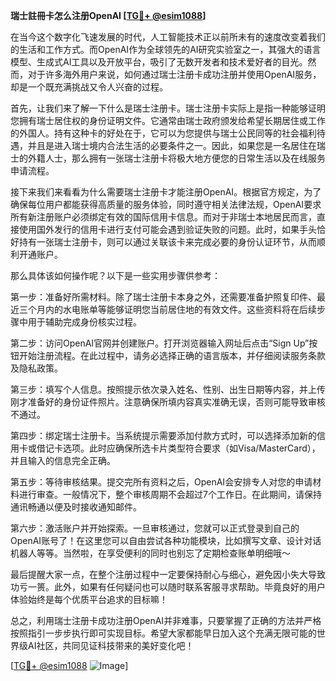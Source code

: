 **瑞士註冊卡怎么注册OpenAI [[TG💪+ @esim1088](https://t.me/s/esim1088)]**

在当今这个数字化飞速发展的时代，人工智能技术正以前所未有的速度改变着我们的生活和工作方式。而OpenAI作为全球领先的AI研究实验室之一，其强大的语言模型、生成式AI工具以及开放平台，吸引了无数开发者和技术爱好者的目光。然而，对于许多海外用户来说，如何通过瑞士注册卡成功注册并使用OpenAI服务，却是一个既充满挑战又令人兴奋的过程。

首先，让我们来了解一下什么是瑞士注册卡。瑞士注册卡实际上是指一种能够证明您拥有瑞士居住权的身份证明文件。它通常由瑞士政府颁发给希望长期居住或工作的外国人。持有这种卡的好处在于，它可以为您提供与瑞士公民同等的社会福利待遇，并且是进入瑞士境内合法生活的必要条件之一。因此，如果您是一名居住在瑞士的外籍人士，那么拥有一张瑞士注册卡将极大地方便您的日常生活以及在线服务申请流程。

接下来我们来看看为什么需要瑞士注册卡才能注册OpenAI。根据官方规定，为了确保每位用户都能获得高质量的服务体验，同时遵守相关法律法规，OpenAI要求所有新注册账户必须绑定有效的国际信用卡信息。而对于非瑞士本地居民而言，直接使用国外发行的信用卡进行支付可能会遇到验证失败的问题。此时，如果手头恰好持有一张瑞士注册卡，则可以通过关联该卡来完成必要的身份认证环节，从而顺利开通账户。

那么具体该如何操作呢？以下是一些实用步骤供参考：

第一步：准备好所需材料。除了瑞士注册卡本身之外，还需要准备护照复印件、最近三个月内的水电账单等能够证明您当前居住地的有效文件。这些资料将在后续步骤中用于辅助完成身份核实过程。

第二步：访问OpenAI官网并创建账户。打开浏览器输入网址后点击“Sign Up”按钮开始注册流程。在此过程中，请务必选择正确的语言版本，并仔细阅读服务条款及隐私政策。

第三步：填写个人信息。按照提示依次录入姓名、性别、出生日期等内容，并上传刚才准备好的身份证件照片。注意确保所填内容真实准确无误，否则可能导致审核不通过。

第四步：绑定瑞士注册卡。当系统提示需要添加付款方式时，可以选择添加新的信用卡或借记卡选项。此时应确保所选卡片类型符合要求（如Visa/MasterCard），并且输入的信息完全正确。

第五步：等待审核结果。提交完所有资料之后，OpenAI会安排专人对您的申请材料进行审查。一般情况下，整个审核周期不会超过7个工作日。在此期间，请保持通讯畅通以便及时接收通知邮件。

第六步：激活账户并开始探索。一旦审核通过，您就可以正式登录到自己的OpenAI账号了！在这里您可以自由尝试各种功能模块，比如撰写文章、设计对话机器人等等。当然啦，在享受便利的同时也别忘了定期检查账单明细哦～

最后提醒大家一点，在整个注册过程中一定要保持耐心与细心，避免因小失大导致功亏一篑。此外，如果有任何疑问也可以随时联系客服寻求帮助。毕竟良好的用户体验始终是每个优质平台追求的目标嘛！

总之，利用瑞士注册卡成功注册OpenAI并非难事，只要掌握了正确的方法并严格按照指引一步步执行即可实现目标。希望大家都能早日加入这个充满无限可能的世界级AI社区，共同见证科技带来的美好变化吧！

[[TG💪+ @esim1088](https://t.me/s/esim1088) ![Image](https://i.postimg.cc/4NQfJmqS/Snipaste-2025-05-13-00-14-12.png)]
